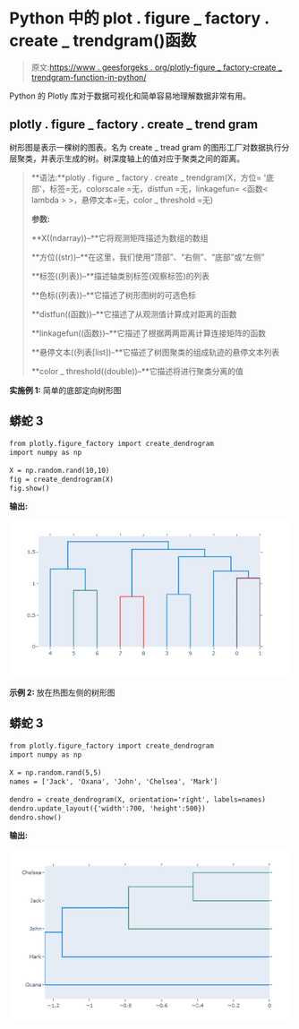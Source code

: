 # Python 中的 plot . figure _ factory . create _ trendgram()函数

> 原文:[https://www . geesforgeks . org/plotly-figure _ factory-create _ trendgram-function-in-python/](https://www.geeksforgeeks.org/plotly-figure_factory-create_dendrogram-function-in-python/)

Python 的 Plotly 库对于数据可视化和简单容易地理解数据非常有用。

## plotly . figure _ factory . create _ trend gram

树形图是表示一棵树的图表。名为 create _ tread gram 的图形工厂对数据执行分层聚类，并表示生成的树。树深度轴上的值对应于聚类之间的距离。

> **语法:**plotly . figure _ factory . create _ trendgram(X，方位= '底部'，标签=无，colorscale =无，distfun =无，linkagefun= <函数< lambda > >，悬停文本=无，color _ threshold =无)
> 
> **参数:**
> 
> **X((ndarray))–**它将观测矩阵描述为数组的数组
> 
> **方位((str))–**在这里，我们使用“顶部”、“右侧”、“底部”或“左侧”
> 
> **标签((列表))–**描述轴类别标签(观察标签)的列表
> 
> **色标((列表))–**它描述了树形图树的可选色标
> 
> **distfun((函数))–**它描述了从观测值计算成对距离的函数
> 
> **linkagefun((函数))–**它描述了根据两两距离计算连接矩阵的函数
> 
> **悬停文本((列表[list])-**它描述了树图聚类的组成轨迹的悬停文本列表
> 
> **color _ threshold((double))–**它描述将进行聚类分离的值

**实施例 1:** 简单的底部定向树形图

## 蟒蛇 3

```
from plotly.figure_factory import create_dendrogram
import numpy as np

X = np.random.rand(10,10)
fig = create_dendrogram(X)
fig.show()
```

**输出:**

![](img/91fb47062b4137e77a2c41866fe6911d.png)

**示例 2:** 放在热图左侧的树形图

## 蟒蛇 3

```
from plotly.figure_factory import create_dendrogram
import numpy as np

X = np.random.rand(5,5)
names = ['Jack', 'Oxana', 'John', 'Chelsea', 'Mark']

dendro = create_dendrogram(X, orientation='right', labels=names)
dendro.update_layout({'width':700, 'height':500}) 
dendro.show()
```

**输出:**

![](img/5cf95b72fbc00a1b9b2e156d03218fc1.png)